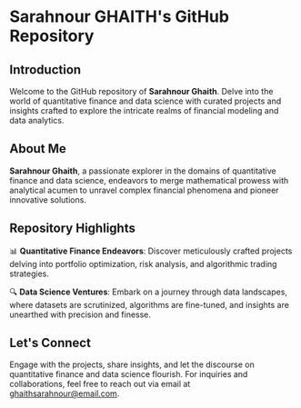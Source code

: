 # Sarahnour GHAITH's GitHub Repository

## Introduction

Welcome to the GitHub repository of **Sarahnour Ghaith**. Delve into the world of quantitative finance and data science with curated projects and insights crafted to explore the intricate realms of financial modeling and data analytics.

## About Me

**Sarahnour Ghaith**, a passionate explorer in the domains of quantitative finance and data science, endeavors to merge mathematical prowess with analytical acumen to unravel complex financial phenomena and pioneer innovative solutions.

## Repository Highlights

📊 **Quantitative Finance Endeavors**: Discover meticulously crafted projects delving into portfolio optimization, risk analysis, and algorithmic trading strategies.

🔍 **Data Science Ventures**: Embark on a journey through data landscapes, where datasets are scrutinized, algorithms are fine-tuned, and insights are unearthed with precision and finesse.

## Let's Connect

Engage with the projects, share insights, and let the discourse on quantitative finance and data science flourish. For inquiries and collaborations, feel free to reach out via email at [ghaithsarahnour@email.com](mailto:ghaithsarahnour@email.com).

